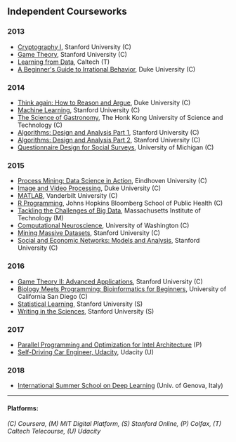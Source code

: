 ## Independent Courseworks  

### 2013  
* [Cryptography I](Coursera/201303%20crypto.pdf), Stanford University (C)  
* [Game Theory](Coursera/201303%20gametheory.pdf), Stanford University (C)  
* [Learning from Data](Others/201303%20ML_Caltech.pdf), Caltech (T)  
* [A Beginner's Guide to Irrational Behavior](Coursera/201306%20behavioralecon.pdf), Duke University (C) 

### 2014
* [Think again: How to Reason and Argue](Coursera/201402%20thinkagain.pdf), Duke University (C)  
* [Machine Learning](Coursera/201404%20ml.pdf), Stanford University (C)    
* [The Science of Gastronomy](Coursera/201405%20gastronomy%20.pdf), The Honk Kong University of Science and Technology (C)  
* [Algorithms: Design and Analysis Part 1](Coursera/201407%20algo.pdf), Stanford University (C)  
* [Algorithms: Design and Analysis Part 2](Coursera/201408%20algo2.pdf), Stanford University (C)  
* [Questionnaire Design for Social Surveys](Coursera/201412%20questionnairedesign.pdf), University of Michigan (C)  

### 2015
* [Process Mining: Data Science in Action](Coursera/201501%20procmin.pdf), Eindhoven University (C)  
* [Image and Video Processing](Coursera/201503%20images.pdf), Duke University (C)  
* [MATLAB](Coursera/201506%20matlab.pdf), Vanderbilt University (C)  
* [R Programming](Coursera/201506%20rprog.pdf), Johns Hopkins Bloomberg School of Public Health (C)  
* [Tackling the Challenges of Big Data](Others/201506%20MIT.pdf), Massachusetts Institute of Technology (M)  
* [Computational Neuroscience](Coursera/201507%20compneuro.pdf), University of Washington (C)  
* [Mining Massive Datasets](Coursera/201511%20mmds.pdf), Stanford University (C)  
* [Social and Economic Networks: Models and Analysis](Coursera/201511%20networksonline.pdf), Stanford University (C) 

### 2016
* [Game Theory II: Advanced Applications](Coursera/201602%20gametheory2.pdf), Stanford University (C)  
* [Biology Meets Programming: Bioinformatics for Beginners](Coursera/201603%20algobioprogramming.pdf), University of California San Diego (C)  
* [Statistical Learning](StanfordOnLine/201604%20StatLearning.pdf), Stanford University (S)  
* [Writing in the Sciences](StanfordOnLine/201611%20SciWrite.pdf), Stanford University (S)  

### 2017
* [Parallel Programming and Optimization for Intel Architecture](Others/201704%20ParallelComputng.pdf) (P)  
* [Self-Driving Car Engineer, Udacity](Udacity/201711%20UdacitySDC.pdf), Udacity (U)  

### 2018
* [International Summer School on Deep Learning](_DL2018.pdf) (Univ. of Genova, Italy)

---  

#### Platforms:  
_(C) Coursera, (M) MIT Digital Platform, (S) Stanford Online, (P) Colfax, (T) Caltech Telecourse, (U) Udacity_
